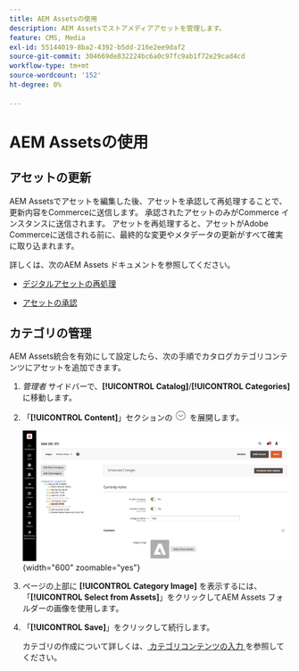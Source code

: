 ```yaml
---
title: AEM Assetsの使用
description: AEM Assetsでストアメディアアセットを管理します。
feature: CMS, Media
exl-id: 55144019-8ba2-4392-b5dd-216e2ee9daf2
source-git-commit: 304669de832224bc6a0c97fc9ab1f72e29cad4cd
workflow-type: tm+mt
source-wordcount: '152'
ht-degree: 0%

---
```


# AEM Assetsの使用

<!--In ACAP-844, this topic was linked to from the Commerce Admin products images and videos when the Assets integration is enabled. If the URL to the topic changes, be sure to add a redirect.-->

## アセットの更新

AEM Assetsでアセットを編集した後、アセットを承認して再処理することで、更新内容をCommerceに送信します。 承認されたアセットのみがCommerce インスタンスに送信されます。 アセットを再処理すると、アセットがAdobe Commerceに送信される前に、最終的な変更やメタデータの更新がすべて確実に取り込まれます。

詳しくは、次のAEM Assets ドキュメントを参照してください。

- [ デジタルアセットの再処理 ](https://experienceleague.adobe.com/en/docs/experience-manager-cloud-service/content/assets/manage/reprocessing)

- [ アセットの承認 ](https://experienceleague.adobe.com/en/docs/experience-manager-cloud-service/content/assets/dynamicmedia/dynamic-media-open-apis/approve-assets)

## カテゴリの管理

AEM Assets統合を有効にして設定したら、次の手順でカタログカテゴリコンテンツにアセットを追加できます。

1. _管理者_ サイドバーで、**[!UICONTROL Catalog]**/**[!UICONTROL Categories]** に移動します。

1. 「**[!UICONTROL Content]**」セクションの ![ 展開セレクター ](../assets/icon-display-expand.png) を展開します。

   ![ カテゴリコンテンツ ](./assets/aem-assets-manage-categories.png){width="600" zoomable="yes"}

1. ページの上部に **[!UICONTROL Category Image]** を表示するには、「**[!UICONTROL Select from Assets]**」をクリックしてAEM Assets フォルダーの画像を使用します。

1. 「**[!UICONTROL Save]**」をクリックして続行します。

   カテゴリの作成について詳しくは、[ カテゴリコンテンツの入力 ](../catalog/category-create.md#step-3-complete-the-category-content) を参照してください。
